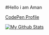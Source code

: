 #Hello i am Aman

[CodePen Profile](https://codepen.io/your-username)

[![My Github Stats](https://github-readme-stats.vercel.app/api?username=your-username)](https://github.com/anuraghazra/github-readme-stats)
